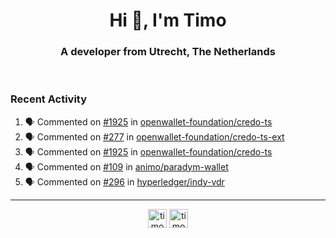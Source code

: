 <h1 align="center">Hi 👋, I'm Timo</h1>
<h3 align="center">A developer from Utrecht, The Netherlands</h3>
<br/>
<!-- https://github.com/rahuldkjain/github-profile-readme-generator --!>

<!--  <p align="left"><img src="https://github-readme-stats.vercel.app/api?username=timoglastra&show_icons=true&count_private=true&" alt="timoglastra" /></p> --!>

<!--
Github language stats
<p align="left"><img src="https://github-readme-stats.vercel.app/api/top-langs/?username=timoglastra&layout=compact" alt="timoglastra" /><p>
-->

<!-- Codestats language stats -->
<!-- <p align="left"><img src="https://codestats-readme.vercel.app/api/top-langs/?username=timoglastra&layout=compact&language_count=12" alt="timoglastra" /><p>    --!>
  
<h3>Recent Activity</h3>

<!--START_SECTION:activity-->
1. 🗣 Commented on [#1925](https://github.com/openwallet-foundation/credo-ts/pull/1925#issuecomment-2194297798) in [openwallet-foundation/credo-ts](https://github.com/openwallet-foundation/credo-ts)
2. 🗣 Commented on [#277](https://github.com/openwallet-foundation/credo-ts-ext/pull/277#issuecomment-2194179779) in [openwallet-foundation/credo-ts-ext](https://github.com/openwallet-foundation/credo-ts-ext)
3. 🗣 Commented on [#1925](https://github.com/openwallet-foundation/credo-ts/pull/1925#issuecomment-2194177958) in [openwallet-foundation/credo-ts](https://github.com/openwallet-foundation/credo-ts)
4. 🗣 Commented on [#109](https://github.com/animo/paradym-wallet/issues/109#issuecomment-2192111506) in [animo/paradym-wallet](https://github.com/animo/paradym-wallet)
5. 🗣 Commented on [#296](https://github.com/hyperledger/indy-vdr/pull/296#issuecomment-2192040059) in [hyperledger/indy-vdr](https://github.com/hyperledger/indy-vdr)
<!--END_SECTION:activity-->

---

<p align="center">
<a href="https://twitter.com/timoglastra" target="blank"><img align="center" src="https://cdn.jsdelivr.net/npm/simple-icons@3.0.1/icons/twitter.svg" alt="timoglastra" height="30" width="30" /></a>
<a href="https://linkedin.com/in/timoglastra" target="blank"><img align="center" src="https://cdn.jsdelivr.net/npm/simple-icons@3.0.1/icons/linkedin.svg" alt="timoglastra" height="30" width="30" /></a>
</p>



